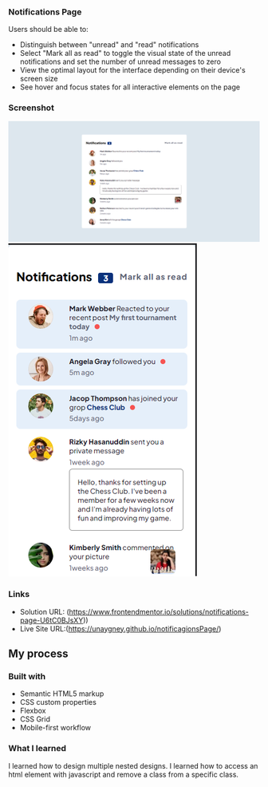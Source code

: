 

### Notifications Page

Users should be able to:

- Distinguish between "unread" and "read" notifications
- Select "Mark all as read" to toggle the visual state of the unread notifications and set the number of unread messages to zero
- View the optimal layout for the interface depending on their device's screen size
- See hover and focus states for all interactive elements on the page

### Screenshot

![desktop](./screenshot/desktop.png)
![mobile](./screenshot/mobile.png)



### Links

- Solution URL: (https://www.frontendmentor.io/solutions/notifications-page-U6tC0BJsXY))
- Live Site URL:(https://unaygney.github.io/notificagionsPage/)

## My process

### Built with

- Semantic HTML5 markup
- CSS custom properties
- Flexbox
- CSS Grid
- Mobile-first workflow



### What I learned

I learned how to design multiple nested designs. I learned how to access an html element with javascript and remove a class from a specific class.
